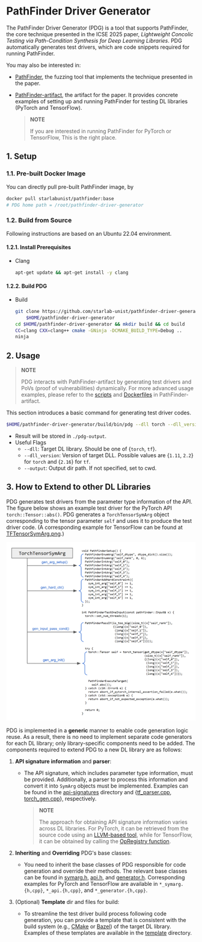 # PathFinder Driver Generator

The PathFinder Driver Generator (PDG) is a tool that supports PathFinder, the core technique presented in the ICSE 2025 paper, *Lightweight Concolic Testing via Path-Condition Synthesis for Deep Learning Libraries*. PDG automatically generates test drivers, which are code snippets required for running PathFinder.

You may also be interested in:

- [PathFinder](../pathfinder/README.md), the fuzzing tool that implements the technique presented in the paper.
- [PathFinder-artifact](../README.md), the artifact for the paper. It provides concrete examples of setting up and running PathFinder for testing DL libraries (PyTorch and TensorFlow).

    > **NOTE**
    >
    > If you are interested in running PathFinder for PyTorch or TensorFlow, This is the right place.

## 1. Setup

### 1.1. Pre-built Docker Image

You can directly pull pre-built PathFinder image, by

```bash
docker pull starlabunist/pathfinder:base
# PDG home path = /root/pathfinder-driver-generator
```

### 1.2. Build from Source

Following instructions are based on an Ubuntu 22.04 environment.

#### 1.2.1. Install Prerequisites

- Clang
    ```bash
    apt-get update && apt-get install -y clang
    ```

#### 1.2.2. Build PDG

- Build

  ```bash
  git clone https://github.com/starlab-unist/pathfinder-driver-generator.git \
      $HOME/pathfinder-driver-generator
  cd $HOME/pathfinder-driver-generator && mkdir build && cd build
  CC=clang CXX=clang++ cmake -GNinja -DCMAKE_BUILD_TYPE=Debug ..
  ninja
  ```

## 2. Usage

> **NOTE**
>
> PDG interacts with PathFinder-artifact by generating test drivers and PoVs (proof of vulnerabilities) dynamically. For more advanced usage examples, please refer to the [scripts](../expmanager.py) and [Dockerfiles](../docker) in PathFinder-artifact.

This section introduces a basic command for generating test driver codes.

```bash
$HOME/pathfinder-driver-generator/build/bin/pdg --dll torch --dll_version 2.2 --output ./pdg-output
```
- Result will be stored in `./pdg-output`.
- Useful Flags
  - `--dll`: Target DL library. Should be one of {`torch`, `tf`}.
  - `--dll_version`: Version of target DLL. Possible values are {`1.11`, `2.2`} for `torch` and {`2.16`} for `tf`.
  - `--output`: Output dir path. If not specified, set to cwd.

## 3. How to Extend to other DL Libraries

PDG generates test drivers from the parameter type information of the API. The figure below shows an example test driver for the PyTorch API `torch::Tensor::abs()`. PDG generates a `TorchTensorSymArg` object corresponding to the tensor parameter `self` and uses it to produce the test driver code. (A corresponding example for TensorFlow can be found at [TFTensorSymArg.png](./img/TFTensorSymArg.png).)

<img src="./img/TorchTensorSymArg.png" alt="torchts" width="700"/>

PDG is implemented in a **generic** manner to enable code generation logic reuse. As a result, there is no need to implement separate code generators for each DL library; only library-specific components need to be added. The components required to extend PDG to a new DL library are as follows:

1. **API signature information** and **parser**:
    - The API signature, which includes parameter type information, must be provided. Additionally, a parser to process this information and convert it into `SymArg` objects must be implemented. Examples can be found in the [api-signatures](./api-signatures) directory and {[tf_parser.cpp](./src/tf_opdef.cpp), [torch_gen.cpp](./src/torch_gen.cpp)}, respectively.

      > **NOTE**
      >
      > The approach for obtaining API signature information varies across DL libraries. For PyTorch, it can be retrieved from the source code using an [LLVM-based tool](https://github.com/starlab-unist/torch-api-sig-extractor), while for TensorFlow, it can be obtained by calling the [OpRegistry function](https://github.com/tensorflow/tensorflow/blob/56dadbbf1787f9c54c42c690879ac35d133d0bd0/tensorflow/core/framework/op.h#L91).

1. **Inheriting** and **Overriding** PDG's base classes:

    - You need to inherit the base classes of PDG responsible for code generation and override their methods. The relevant base classes can be found in [symarg.h](./src/symarg.h), [api.h](./src/api.h), and [generator.h](./src/generator.h). Corresponding examples for PyTorch and TensorFlow are available in `*_symarg.{h,cpp}`, `*_api.{h,cpp}`, and `*_generator.{h,cpp}`.

1. (Optional) **Template** dir and files for build:

    - To streamline the test driver build process following code generation, you can provide a template that is consistent with the build system (e.g., [CMake](https://cmake.org/) or [Bazel](https://bazel.build/)) of the target DL library. Examples of these templates are available in the [template](./template/) directory.
